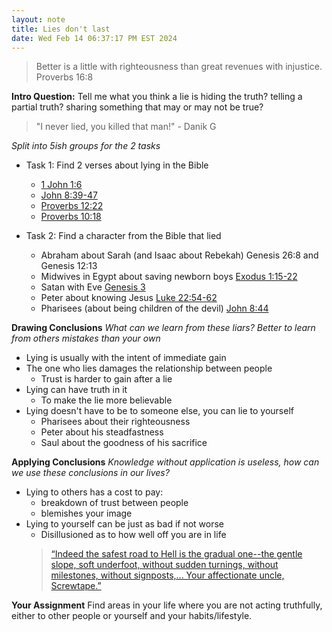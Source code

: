 ```yaml
---
layout: note
title: Lies don't last
date: Wed Feb 14 06:37:17 PM EST 2024
---
```

> Better is a little with righteousness than great revenues with injustice.
> Proverbs 16:8

**Intro Question:**
Tell me what you think a lie is
	hiding the truth?
	telling a partial truth?
	sharing something that may or may not be true?

> "I never lied, you killed that man!" - Danik G

*Split into 5ish groups for the 2 tasks*
- Task 1: Find 2 verses about lying in the Bible
	- [1 John 1:6](https://dailyverses.net/1-john/1/6)
	- [John 8:39-47](https://www.biblegateway.com/passage/?search=John+8%3A39-47&version=ESV)
	- [Proverbs 12:22](https://www.biblegateway.com/passage/?search=proverbs+12%3A22&version=ESV)
	- [Proverbs 10:18](https://www.biblestudytools.com/proverbs/10-18.html)
 
- Task 2: Find a character from the Bible that lied
	- Abraham about Sarah (and Isaac about Rebekah) Genesis 26:8 and Genesis 12:13
	- Midwives in Egypt about saving newborn boys [Exodus 1:15-22](https://www.biblegateway.com/passage/?search=Exodus+1%3A15-22&version=ESV)
	- Satan with Eve [Genesis 3](https://www.biblegateway.com/passage/?search=Genesis%203&version=NIV)
	- Peter about knowing Jesus [Luke 22:54-62](https://www.google.com/url?sa=t&rct=j&q=&esrc=s&source=web&cd=&cad=rja&uact=8&ved=2ahUKEwjcv_uK7tGDAxVURjABHa5tDPUQFnoECA4QAQ&url=https%3A%2F%2Fwww.biblegateway.com%2Fpassage%2F%3Fsearch%3DLuke%252022%253A54-62%26version%3DESV&usg=AOvVaw2k2TolJKujpbKKSYdU5PgL&opi=89978449)
	- Pharisees (about being children of the devil) [John 8:44](https://www.biblegateway.com/passage/?search=John%208&version=NIV)

**Drawing Conclusions**
*What can we learn from these liars? Better to learn from others mistakes than your own*
- Lying is usually with the intent of immediate gain  
- The one who lies damages the relationship between people 
	- Trust is harder to gain after a lie
- Lying can have truth in it
	- To make the lie more believable
 - Lying doesn't have to be to someone else, you can lie to yourself
	 - Pharisees about their righteousness
	 - Peter about his steadfastness
	 - Saul about the goodness of his sacrifice

**Applying Conclusions**
*Knowledge without application is useless, how can we use these conclusions in our lives?*
- Lying to others has a cost to pay:
	- breakdown of trust between people
	- blemishes your image
 - Lying to yourself can be just as bad if not worse
	 - Disillusioned as to how well off you are in life
	  > [“Indeed the safest road to Hell is the gradual one--the gentle slope, soft underfoot, without sudden turnings, without milestones, without signposts,... Your affectionate uncle, Screwtape.”](https://www.goodreads.com/quotes/23403-indeed-the-safest-road-to-hell-is-the-gradual-one--the)
   
 **Your Assignment**
 Find areas in your life where you are not acting truthfully, either to other people or yourself and your habits/lifestyle.


